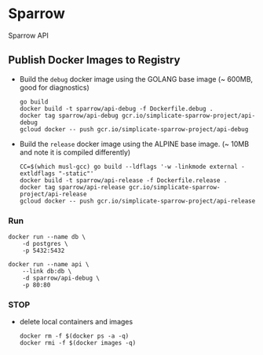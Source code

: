 # Sparrow
Sparrow API
 

## Publish Docker Images to Registry

 - Build the `debug` docker image using the GOLANG base image (~ 600MB, good for diagnostics)
    ```
    go build
    docker build -t sparrow/api-debug -f Dockerfile.debug .
    docker tag sparrow/api-debug gcr.io/simplicate-sparrow-project/api-debug
    gcloud docker -- push gcr.io/simplicate-sparrow-project/api-debug
    ```

- Build the `release` docker image using the ALPINE base image. (~ 10MB and note it is compiled differently)
    ```
    CC=$(which musl-gcc) go build --ldflags '-w -linkmode external -extldflags "-static"'
    docker build -t sparrow/api-release -f Dockerfile.release .
    docker tag sparrow/api-release gcr.io/simplicate-sparrow-project/api-release
    gcloud docker -- push gcr.io/simplicate-sparrow-project/api-release
    ```


### Run
```
docker run --name db \
    -d postgres \
    -p 5432:5432 

docker run --name api \
    --link db:db \
    -d sparrow/api-debug \ 
    -p 80:80 
```

### STOP
- delete local containers and images
    ```
    docker rm -f $(docker ps -a -q)
    docker rmi -f $(docker images -q)
    ```
